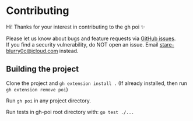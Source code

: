 # Contributing

Hi! Thanks for your interest in contributing to the gh poi ✨

Please let us know about bugs and feature requests via [GitHub issues](https://github.com/seachicken/gh-poi/issues/new/choose).  
If you find a security vulnerability, do NOT open an issue. Email stare-blurry0c@icloud.com instead.

## Building the project

Clone the project and `gh extension install .` (If already installed, then run `gh extension remove poi`)

Run `gh poi` in any project directory.

Run tests in gh-poi root directory with: `go test ./...`

